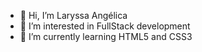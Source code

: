 - 👋 Hi, I’m Laryssa Angélica
- 👀 I’m interested in FullStack development
- 🌱 I’m currently learning HTML5 and CSS3

<!---
laryssaasc/laryssaasc is a ✨ special ✨ repository because its `README.md` (this file) appears on your GitHub profile.
You can click the Preview link to take a look at your changes.
--->
